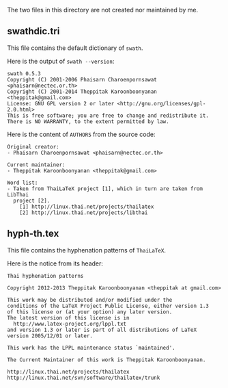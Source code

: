 The two files in this directory are not created nor maintained by me.

swathdic.tri
------------

This file contains the default dictionary of `swath`.

Here is the output of `swath --version`:

```
swath 0.5.3
Copyright (C) 2001-2006 Phaisarn Charoenpornsawat <phaisarn@nectec.or.th>
Copyright (C) 2001-2014 Theppitak Karoonboonyanan <theppitak@gmail.com>
License: GNU GPL version 2 or later <http://gnu.org/licenses/gpl-2.0.html>
This is free software; you are free to change and redistribute it.
There is NO WARRANTY, to the extent permitted by law.
```

Here is the content of `AUTHORS` from the source code:

```
Original creator:
- Phaisarn Charoenpornsawat <phaisarn@nectec.or.th>

Current maintainer:
- Theppitak Karoonboonyanan <theppitak@gmail.com>

Word list:
- Taken from ThaiLaTeX project [1], which in turn are taken from LibThai
  project [2].
    [1] http://linux.thai.net/projects/thailatex
    [2] http://linux.thai.net/projects/libthai
```

hyph-th.tex
-----------

This file contains the hyphenation patterns of `ThaiLaTeX`.

Here is the notice from its header:

```
Thai hyphenation patterns

Copyright 2012-2013 Theppitak Karoonboonyanan <theppitak at gmail.com>

This work may be distributed and/or modified under the
conditions of the LaTeX Project Public License, either version 1.3
of this license or (at your option) any later version.
The latest version of this license is in
  http://www.latex-project.org/lppl.txt
and version 1.3 or later is part of all distributions of LaTeX
version 2005/12/01 or later.

This work has the LPPL maintenance status `maintained'.

The Current Maintainer of this work is Theppitak Karoonboonyanan.

http://linux.thai.net/projects/thailatex
http://linux.thai.net/svn/software/thailatex/trunk
```
